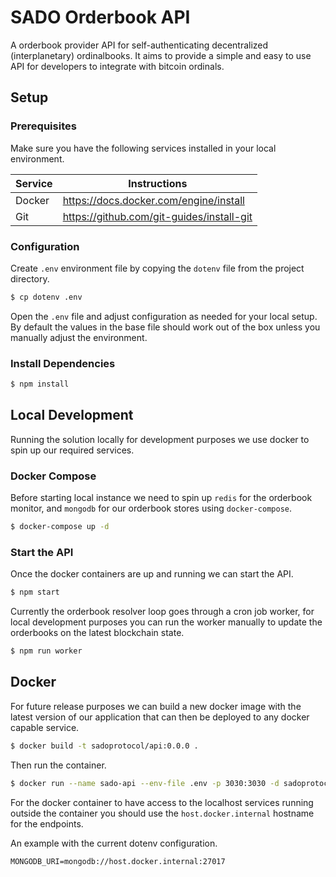 # SADO Orderbook API

A orderbook provider API for self-authenticating decentralized (interplanetary) ordinalbooks. It aims to provide a simple and easy to use API for developers to integrate with bitcoin ordinals.

## Setup

### Prerequisites

Make sure you have the following services installed in your local environment.

| Service | Instructions                              |
| ------- | ----------------------------------------- |
| Docker  | https://docs.docker.com/engine/install    |
| Git     | https://github.com/git-guides/install-git |

### Configuration

Create `.env` environment file by copying the `dotenv` file from the project directory.

```sh
$ cp dotenv .env
```

Open the `.env` file and adjust configuration as needed for your local setup. By default the values in the base file should work out of the box unless you manually adjust the environment.

### Install Dependencies

```sh
$ npm install
```

## Local Development

Running the solution locally for development purposes we use docker to spin up our required services.

### Docker Compose

Before starting local instance we need to spin up `redis` for the orderbook monitor, and `mongodb` for our orderbook stores using `docker-compose`.

```sh
$ docker-compose up -d
```

### Start the API

Once the docker containers are up and running we can start the API.

```sh
$ npm start
```

Currently the orderbook resolver loop goes through a cron job worker, for local development purposes you can run the worker manually to update the orderbooks on the latest blockchain state.

```sh
$ npm run worker
```

## Docker

For future release purposes we can build a new docker image with the latest version of our application that can then be deployed to any docker capable service.

```sh
$ docker build -t sadoprotocol/api:0.0.0 .
```

Then run the container.

```sh
$ docker run --name sado-api --env-file .env -p 3030:3030 -d sadoprotocol/api:0.0.0
```

For the docker container to have access to the localhost services running outside the container you should use the `host.docker.internal` hostname for the endpoints.

An example with the current dotenv configuration.

```
MONGODB_URI=mongodb://host.docker.internal:27017
```
